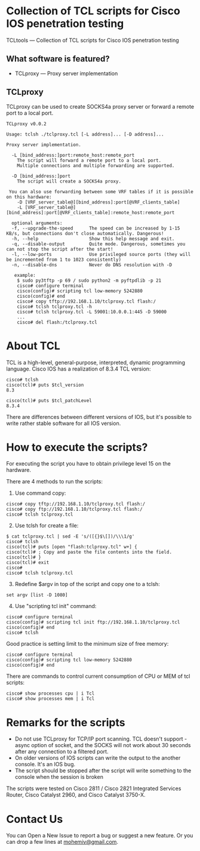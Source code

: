 Сollection of TCL scripts for Cisco IOS penetration testing
=======
TCLtools — Сollection of TCL scripts for Cisco IOS penetration testing

What software is featured?
---------------------------

 * TCLproxy — Proxy server implementation

TCLproxy
--------
TCLproxy can be used to create SOCKS4a proxy server or forward a remote port to a local port.

```
TCLproxy v0.0.2

Usage: tclsh ./tclproxy.tcl [-L address]... [-D address]...

Proxy server implementation.

  -L [bind_address:]port:remote_host:remote_port
    The script will forward a remote port to a local port.
    Multiple connections and multiple forwarding are supported.

  -D [bind_address:]port
    The script will create a SOCKS4a proxy.

 You can also use forwarding between some VRF tables if it is possible on this hardware:
    -D [VRF_server_table@][bind_address]:port[@VRF_clients_table]
    -L [VRF_server_table@][bind_address]:port[@VRF_clients_table]:remote_host:remote_port

  optional arguments:
  -f, --upgrade-the-speed      The speed can be increased by 1-15 KB/s, but connections don't close automatically. Dangerous!
  -h, --help                   Show this help message and exit.
  -q, --disable-output         Quite mode. Dangerous, sometimes you can not stop the script after the start!
  -l, --low-ports              Use privileged source ports (they will be incremented from 1 to 1023 consistently)
  -n, --disable-dns            Never do DNS resolution with -D

   example:
    $ sudo py3tftp -p 69 / sudo python2 -m pyftpdlib -p 21
    cisco# configure terminal
    cisco(config)# scripting tcl low-memory 5242880
    cisco(config)# end
    cisco# copy tftp://192.168.1.10/tclproxy.tcl flash:/
    cisco# tclsh tclproxy.tcl -h
    cisco# tclsh tclproxy.tcl -L 59001:10.0.0.1:445 -D 59000
    ...
    cisco# del flash:/tclproxy.tcl

```

About TCL
=========
TCL is a high-level, general-purpose, interpreted, dynamic programming language. Cisco IOS has a realization of 8.3.4 TCL version:

```
cisco# tclsh
cisco(tcl)# puts $tcl_version
8.3

cisco(tcl)# puts $tcl_patchLevel
8.3.4
```
There are differences between different versions of IOS, but it's possible to write rather stable software for all IOS version.


How to execute the scripts?
===========================
For executing the script you have to obtain privilege level 15 on the hardware.

There are 4 methods to run the scripts:

1. Use command copy:

```
cisco# copy tftp://192.168.1.10/tclproxy.tcl flash:/
cisco# copy ftp://192.168.1.10/tclproxy.tcl flash:/
cisco# tclsh tclproxy.tcl
```

2. Use tclsh for create a file:

```
$ cat tclproxy.tcl | sed -E 's/([{}$\[])/\\\1/g'
cisco# tclsh
cisco(tcl)# puts [open "flash:tclproxy.tcl" w+] {
cisco(tcl)# ; Copy and paste the file contents into the field.
cisco(tcl)# }
cisco(tcl)# exit
cisco#
cisco# tclsh tclproxy.tcl
```

3. Redefine $argv in top of the script and copy one to a tclsh:

```
set argv [list -D 1080]
```

4. Use "scripting tcl init" command:

```
cisco# configure terminal
cisco(config)# scripting tcl init ftp://192.168.1.10/tclproxy.tcl
cisco(config)# end
cisco# tclsh
```

Good practice is setting limit to the minimum size of free memory:

```
cisco# configure terminal
cisco(config)# scripting tcl low-memory 5242880
cisco(config)# end
```

There are commands to control current consumption of CPU or MEM of tcl scripts:

```
cisco# show processes cpu | i Tcl
cisco# show processes mem | i Tcl
```

Remarks for the scripts
=======================

 * Do not use TCLproxy for TCP/IP port scanning. TCL doesn't support -async option of socket, and the SOCKS will not work about 30 seconds after any connection to a filtered port.
 * On older versions of IOS scripts can write the output to the another console. It's an IOS bug.
 * The script should be stopped after the script will write something to the console when the session is broken


The scripts were tested on Cisco 2811 / Cisco 2821 Integrated Services Router, Cisco Catalyst 2960, and Cisco Catalyst 3750-X.

Contact Us
==========

You can Open a New Issue to report a bug or suggest a new feature. Or you can drop a few lines at mohemiv@gmail.com.

